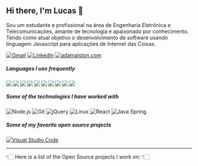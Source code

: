 ## Hi there, I'm Lucas 👋

Sou um estudante e profissional na área de Engenharia Eletrônica e Telecomunicações, amante de tecnologia e apaixonado por conhecimento.
Tendo como atual objetivo o desenvolvimento de software usando linguagem Javascript para aplicações de Internet das Coisas.

[![Gmail](https://img.shields.io/badge/-GMAIL-D14836?style=for-the-badge&logo=gmail&logoColor=white)](mailto:lucasluimotta@gmail.com)
[![LinkedIn](https://img.shields.io/badge/-LINKEDIN-0077B5?style=for-the-badge&logo=linkedin&logoColor=white)](https://www.linkedin.com/in/lucas-lui-motta-eng/)
[![adamalston.com](https://img.shields.io/badge/-Page-000000?style=for-the-badge&logo=react&logoColor=white)](https://lucaslui.github.io/personal-page/)

##### Languages I use frequently

<img align="left" src = "https://img.shields.io/badge/-HTML5-E34F26?style=flat&logo=html5&logoColor=white"> 
<img align="left" src = "https://img.shields.io/badge/-CSS3-1572B6?style=flat&logo=css3&logoColor=white"> 
<img align="left" src="https://img.shields.io/badge/-JavaScript-black?style=flat&logo=javascript&logoColor=eed718">
<img align="left" src="https://img.shields.io/badge/-C%20&%20C++-659ad2?style=flat&logo=c%2B%2B&logoColor=ffffff"> 
<img align="left" src="https://img.shields.io/badge/-Java 8-06305b?style=flat&logo=java&logoColor=white"> <img src="https://img.shields.io/badge/-Python%203-black?style=flat&logo=python&logoColor=white"> 
<img align="left" src="https://img.shields.io/badge/-Problem%20Solving-ffa804?style=flat"> 
<img align="left" src="https://img.shields.io/badge/-Database%20Management-4d008f?style=flat">
<img align="left" src="https://img.shields.io/badge/-Machine%20Learning-102230?style=flat">
<img align="left" src="https://img.shields.io/badge/-Bootstrap-563D7C?style=flat&logo=bootstrap&logoColor=white">

##### Some of the technologies I have worked with

![Node.js](https://img.shields.io/badge/-Node.js-222222?style=flat&logo=node.js&logoColor=339933)
![Git](https://img.shields.io/badge/-Git-222222?style=flat&logo=git&logoColor=F05032)
![jQuery](https://img.shields.io/badge/-jQuery-222222?style=flat&logo=jQuery&logoColor=0769AD)
![Linux](https://img.shields.io/badge/-Linux-222222?style=flat&logo=linux&logoColor=FCC624)
![React](https://img.shields.io/badge/-React-222222?style=flat&logo=React&logoColor=61DAFB)
![Java Spring](https://img.shields.io/badge/-Spring-222222?style=flat&logo=spring&logoColor=6DB33F)

##### Some of my favorite open source projects

[![Visual Studio Code](https://img.shields.io/badge/-VSCode-444444?style=flat&logo=visual-studio-code&logoColor=007ACC)](https://github.com/microsoft/vscode)

---

👇🏻 Here is a list of the Open Source projects I work on: 👇🏻
